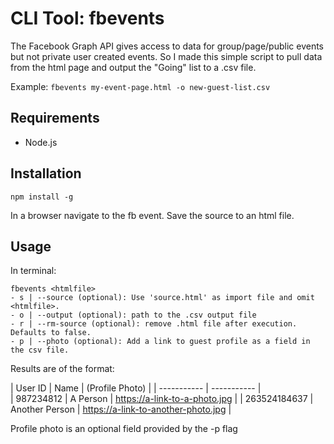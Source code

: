 # CLI Tool: fbevents

The Facebook Graph API gives access to data for group/page/public events but not private user created events. So I made this simple script to pull data from the html page and output the "Going" list to a .csv file.

Example:
`fbevents my-event-page.html -o new-guest-list.csv`

## Requirements

- Node.js

## Installation

`npm install -g`

In a browser navigate to the fb event. Save the source to an html file.

## Usage

In terminal:

    fbevents <htmlfile>
    - s | --source (optional): Use 'source.html' as import file and omit <htmlfile>.
    - o | --output (optional): path to the .csv output file
    - r | --rm-source (optional): remove .html file after execution. Defaults to false.
    - p | --photo (optional): Add a link to guest profile as a field in the csv file.

Results are of the format:

| User ID | Name | (Profile Photo) | 
| ----------- | ----------- |  
| 987234812 | A Person | https://a-link-to-a-photo.jpg | 
| 263524184637 | Another Person | https://a-link-to-another-photo.jpg |

Profile photo is an optional field provided by the -p flag


